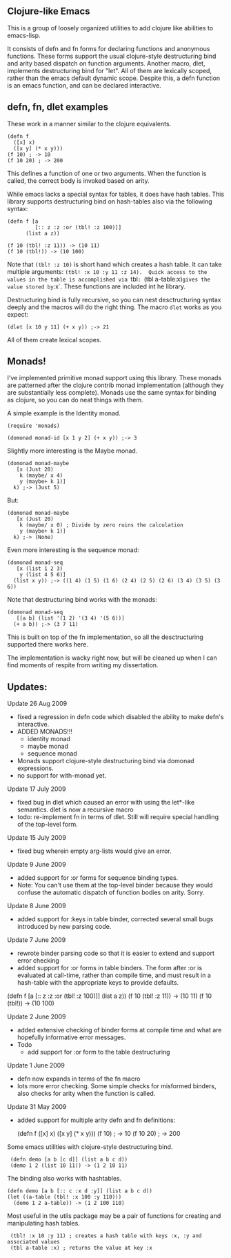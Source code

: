 Clojure-like Emacs
------------------

This is a group of loosely organized utilities to add clojure like
abilities to emacs-lisp.

It consists of defn and fn forms for declaring functions and anonymous
functions.  These forms support the usual clojure-style destructuring
bind and arity based dispatch on function arguments.  Another macro,
dlet, implements destructuring bind for "let".  All of them are
lexically scoped, rather than the emacs default dynamic scope.
Despite this, a defn function is an emacs function, and can be
declared interactive.

defn, fn, dlet examples
-----------------------

These work in a manner similar to the clojure equivalents.

    (defn f 
      ([x] x)
	  ([x y] (* x y)))
    (f 10) ; -> 10
    (f 10 20) ; -> 200

This defines a function of one or two arguments.  When the function is
called, the correct body is invoked based on arity.

While emacs lacks a special syntax for tables, it does have hash
tables.  This library supports destructuring bind on hash-tables also
via the following syntax:

    (defn f [a 
		     [:: z :z :or (tbl! :z 100)]] 
          (list a z))

    (f 10 (tbl! :z 11)) -> (10 11)
    (f 10 (tbl!)) -> (10 100)


Note that `(tbl! :z 10)` is short hand which creates a hash table.  It
can take multiple arguments: `(tbl! :x 10 :y 11 :z 14).  Quick access
to the values in the table is accomplished via `tbl`: `(tbl a-table:x)` gives the value stored by `:x`.  These functions are included int
he library.

Destructuring bind is fully recursive, so you can nest desctructuring
syntax deeply and the macros will do the right thing.  The macro
`dlet` works as you expect:

    (dlet [x 10 y 11] (+ x y)) ;-> 21

All of them create lexical scopes.

Monads!
-------

I've implemented primitive monad support using this library.  These
monads are patterned after the clojure contrib monad implementation
(although they are substantially less complete).  Monads use the same
syntax for binding as clojure, so you can do neat things with them.

A simple example is the Identity monad.

    (require 'monads)

    (domonad monad-id [x 1 y 2] (+ x y)) ;-> 3

Slightly more interesting is the Maybe monad.

    (domonad monad-maybe 
       [x (Just 20) 
        k (maybe/ x 4) 
        y (maybe+ k 1)] 
      k) ;-> (Just 5)

But:

    (domonad monad-maybe 
       [x (Just 20) 
        k (maybe/ x 0) ; Divide by zero ruins the calculation
        y (maybe+ k 1)] 
      k) ;-> (None)

Even more interesting is the sequence monad:

    (domonad monad-seq 
       [x (list 1 2 3) 
        y (list 4 5 6)] 
      (list x y)) ;-> ((1 4) (1 5) (1 6) (2 4) (2 5) (2 6) (3 4) (3 5) (3 6))

Note that destructuring bind works with the monads:

    (domonad monad-seq
       [[a b] (list '(1 2) '(3 4) '(5 6))]
      (+ a b)) ;-> (3 7 11)

This is built on top of the fn implementation, so all the
desctructuring supported there works here.

The implementation is wacky right now, but will be cleaned up when I
can find moments of respite from writing my dissertation.
  
Updates:
--------

Update 26 Aug 2009

* fixed a regression in defn code which disabled the ability to make defn's interactive.
* ADDED MONADS!!!
  * identity monad
  * maybe monad
  * sequence monad
* Monads support clojure-style destructuring bind via domonad expressions.
* no support for with-monad yet.


Update 17 July 2009

* fixed bug in dlet which caused an error with using the let*-like semantics.  dlet is now a recursive macro
* todo: re-implement fn in terms of dlet.  Still will require special handling of the top-level form.

Update 15 July 2009

* fixed bug wherein empty arg-lists would give an error.

Update 9 June 2009
* added support for :or forms for sequence binding types.
* Note: You can't use them at the top-level binder because they would confuse the automatic dispatch of function bodies on arity.  Sorry.

Update 8 June 2009
* added support for :keys in table binder, corrected several small bugs introduced by new parsing code.

Update 7 June 2009
* rewrote binder parsing code so that it is easier to extend and support error checking
* added support for :or forms in table binders.  The form after :or is evaluated at call-time, rather than compile time, and must result in a hash-table with the appropriate keys to provide defaults.

(defn f [a [:: z :z :or (tbl! :z 100)]] (list a z))
(f 10 (tbl! :z 11)) -> (10 11)
(f 10 (tbl!)) -> (10 100)


Update 2 June 2009
* added extensive checking of binder forms at compile time and what are hopefully informative error messages. 
* Todo
  - add support for :or form to the table destructuring

Update 1 June 2009
* defn now expands in terms of the fn macro
* lots more error checking.  Some simple checks for misformed binders, also checks for arity when the function is called.

Update 31 May 2009
* added support for multiple arity defn and fn definitions:

    (defn f 
      ([x] x)
	  ([x y] (* x y)))
    (f 10) ; -> 10
    (f 10 20) ; -> 200

  

Some emacs utilities with clojure-style destructuring bind.

	 (defn demo [a b [c d]] (list a b c d))
	 (demo 1 2 (list 10 11)) -> (1 2 10 11)

The binding also works with hashtables.

	(defn demo [a b [:: c :x d :y]] (list a b c d))
	(let ((a-table (tbl! :x 100 :y 110)))
	  (demo 1 2 a-table)) -> (1 2 100 110)

Most useful in the utils package may be a pair of functions for creating and manipulating hash tables.

	 (tbl! :x 10 :y 11) ; creates a hash table with keys :x, :y and associated values
	 (tbl a-table :x) ; returns the value at key :x

